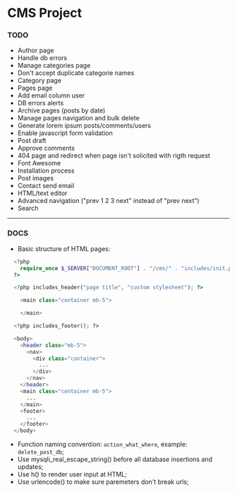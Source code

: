 # CMS Project

### TODO

- Author page
- Handle db errors
- Manage categories page
- Don't accept duplicate categorie names
- Category page
- Pages page
- Add email column user
- DB errors alerts
- Archive pages (posts by date)
- Manage pages navigation and bulk delete
- Generate lorem ipsum posts/comments/users
- Enable javascript form validation
- Post draft
- Approve comments
- 404 page and redirect when page isn't solicited with rigth request
- Font Awesome
- Installation process
- Post images
- Contact send email
- HTML/text editor
- Advanced navigation ("prev 1 2 3 next" instead of "prev next")
- Search

---

### DOCS

- Basic structure of HTML pages:

```php
  <?php
    require_once $_SERVER["DOCUMENT_ROOT"] . "/cms/" . "includes/init.php";
  ?>

  <?php includes_header("page title", "custom stylesheet"); ?>

    <main class="container mb-5">

    </main>

  <?php includes_footer(); ?>
```

```php
  <body>
    <header class="mb-5">
      <nav>
        <div class="container">
          ...
        </div>
      </nav>
    </header>
    <main class="container mb-5">
      ...
    </main>
    <footer>
      ...
    </footer>
  </body>
```

- Function naming convention: `action_what_where`, example: `delete_post_db`;
- Use mysqli_real_escape_string() before all database insertions and updates;
- Use h() to render user input at HTML;
- Use urlencode() to make sure paremeters don't break urls;
